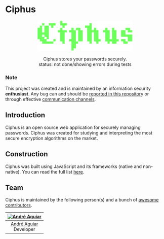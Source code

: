 # Ciphus

<p align="center">
    <img src=".github/logo.png" width="300px">
</p>

<p align="center">Ciphus stores your passwords securely.<br>status: not done/showing errors during tests</p>

### Note

This project was created and is maintained by an information security __enthusiast__. Any bug can and should be [reported in this repository](https://github.com/aguiar-us/Ciphus/issues/new/choose) or through effective [communication channels]().

## Introduction
Ciphus is an open source web application for securely managing passwords. Ciphus was created for studying and interpreting the most secure encryption algorithms on the market.

## Construction
Ciphus was built using JavaScript and its frameworks (native and non-native). You can read the full list [here](#).

## Team

Ciphus is maintained by the following person(s) and a bunch
of [awesome contributors](https://github.com/aguiar-us/Ciphus/graphs/contributors).


| [![André Aguiar](https://github.com/aguiar-us.png?size=100)](https://github.com/aguiar-us) |
|:--:|
| [André Aguiar](https://github.com/aguiar-is)<br>Developer |,

